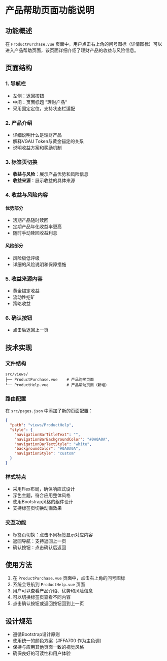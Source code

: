 # 产品帮助页面功能说明

## 功能概述

在 `ProductPurchase.vue` 页面中，用户点击右上角的问号图标（详情图标）可以进入产品帮助页面，该页面详细介绍了理财产品的收益与风险信息。

## 页面结构

### 1. 导航栏
- 左侧：返回按钮
- 中间：页面标题 "理财产品"
- 采用固定定位，支持状态栏适配

### 2. 产品介绍
- 详细说明什么是理财产品
- 解释VGAU Token与黄金锚定的关系
- 说明收益方案和奖励机制

### 3. 标签页切换
- **收益与风险**：展示产品优势和风险信息
- **收益来源**：展示收益的具体来源

### 4. 收益与风险内容
#### 优势部分
- 活期产品随时赎回
- 定期产品年化收益率更高
- 随时手动赎回收益利息

#### 风险部分
- 风险极低评级
- 详细的风险说明和保障措施

### 5. 收益来源内容
- 黄金锚定收益
- 流动性挖矿
- 策略收益

### 6. 确认按钮
- 点击后返回上一页

## 技术实现

### 文件结构
```
src/views/
├── ProductPurchase.vue    # 产品购买页面
└── ProductHelp.vue        # 产品帮助页面（新增）
```

### 路由配置
在 `src/pages.json` 中添加了新的页面配置：
```json
{
  "path": "views/ProductHelp",
  "style": {
    "navigationBarTitleText": "",
    "navigationBarBackgroundColor": "#0A0A0A",
    "navigationBarTextStyle": "white",
    "backgroundColor": "#0A0A0A",
    "navigationStyle": "custom"
  }
}
```

### 样式特点
- 采用Flex布局，确保响应式设计
- 深色主题，符合应用整体风格
- 使用Bootstrap风格的组件设计
- 支持标签页切换动画效果

### 交互功能
- 标签页切换：点击不同标签显示对应内容
- 返回导航：支持返回上一页
- 确认按钮：点击确认后返回

## 使用方法

1. 在 `ProductPurchase.vue` 页面中，点击右上角的问号图标
2. 系统会导航到 `ProductHelp.vue` 页面
3. 用户可以查看产品介绍、优势和风险信息
4. 可以切换标签页查看不同内容
5. 点击确认按钮或返回按钮回到上一页

## 设计规范

- 遵循Bootstrap设计原则
- 使用统一的颜色方案（#FFA700 作为主色调）
- 保持与应用其他页面一致的视觉风格
- 确保良好的可读性和用户体验 